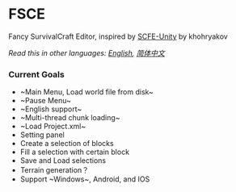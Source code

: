 # FSCE
Fancy SurvivalCraft Editor, inspired by [SCFE-Unity](https://github.com/khohryakov/SCFE-Unity) by khohryakov

*Read this in other languages: [English](README.md), [简体中文](README.zh-cn.md)*

### Current Goals
* ~Main Menu, Load world file from disk~
* ~Pause Menu~
* ~English support~
* ~Multi-thread chunk loading~
* ~Load Project.xml~
* Setting panel
* Create a selection of blocks
* Fill a selection with certain block
* Save and Load selections
* Terrain generation？
* Support ~Windows~, Android, and IOS
